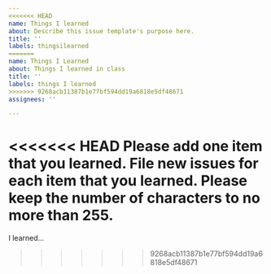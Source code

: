 ```yaml
---
<<<<<<< HEAD
name: Things I learned
about: Describe this issue template's purpose here.
title: ''
labels: thingsilearned
=======
name: Things I Learned
about: Things I learned in class
title: ''
labels: things I learned
>>>>>>> 9268acb11387b1e77bf594dd19a6818e5df48671
assignees: ''

---
```


<<<<<<< HEAD
Please add one item that you learned. File new issues for each item that you learned. Please keep the number of characters to no more than 255.
=======
I learned...
>>>>>>> 9268acb11387b1e77bf594dd19a6818e5df48671
